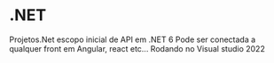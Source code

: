 # .NET
Projetos.Net
escopo inicial de API em .NET 6 
Pode ser conectada a qualquer front em Angular, react etc...
Rodando no Visual studio 2022
